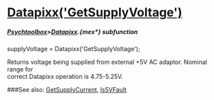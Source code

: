 # [Datapixx('GetSupplyVoltage')](Datapixx-GetSupplyVoltage) 
##### [Psychtoolbox](Psychtoolbox)>[Datapixx](Datapixx).{mex*} subfunction

supplyVoltage = Datapixx('GetSupplyVoltage');

Returns voltage being supplied from external +5V AC adaptor. Nominal range for  
correct Datapixx operation is 4.75-5.25V.  
  


###See also:
[GetSupplyCurrent](Datapixx-GetSupplyCurrent), [Is5VFault](Datapixx-Is5VFault)
